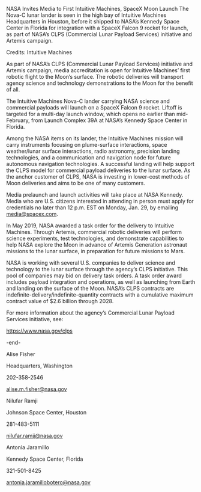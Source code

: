 NASA Invites Media to First Intuitive Machines, SpaceX Moon Launch 
 The Nova-C lunar lander is seen in the high bay of Intuitive Machines Headquarters in Houston, before it shipped to NASA’s Kennedy Space Center in Florida for integration with a SpaceX Falcon 9 rocket for launch, as part of NASA’s CLPS (Commercial Lunar Payload Services) initiative and Artemis campaign.

Credits: Intuitive Machines

As part of NASA’s CLPS (Commercial Lunar Payload Services) initiative and Artemis campaign, media accreditation is open for Intuitive Machines’ first robotic flight to the Moon’s surface. The robotic deliveries will transport agency science and technology demonstrations to the Moon for the benefit of all.

The Intuitive Machines Nova-C lander carrying NASA science and commercial payloads will launch on a SpaceX Falcon 9 rocket. Liftoff is targeted for a multi-day launch window, which opens no earlier than mid-February, from Launch Complex 39A at NASA’s Kennedy Space Center in Florida.

Among the NASA items on its lander, the Intuitive Machines mission will carry instruments focusing on plume-surface interactions, space weather/lunar surface interactions, radio astronomy, precision landing technologies, and a communication and navigation node for future autonomous navigation technologies. A successful landing will help support the CLPS model for commercial payload deliveries to the lunar surface. As the anchor customer of CLPS, NASA is investing in lower-cost methods of Moon deliveries and aims to be one of many customers.

Media prelaunch and launch activities will take place at NASA Kennedy. Media who are U.S. citizens interested in attending in person must apply for credentials no later than 12 p.m. EST on Monday, Jan. 29, by emailing media@spacex.com.

In May 2019, NASA awarded a task order for the delivery to Intuitive Machines. Through Artemis, commercial robotic deliveries will perform science experiments, test technologies, and demonstrate capabilities to help NASA explore the Moon in advance of Artemis Generation astronaut missions to the lunar surface, in preparation for future missions to Mars.

NASA is working with several U.S. companies to deliver science and technology to the lunar surface through the agency’s CLPS initiative. This pool of companies may bid on delivery task orders. A task order award includes payload integration and operations, as well as launching from Earth and landing on the surface of the Moon. NASA’s CLPS contracts are indefinite-delivery/indefinite-quantity contracts with a cumulative maximum contract value of $2.6 billion through 2028.

For more information about the agency’s Commercial Lunar Payload Services initiative, see:

https://www.nasa.gov/clps

-end-

Alise Fisher

Headquarters, Washington

202-358-2546

alise.m.fisher@nasa.gov

Nilufar Ramji

Johnson Space Center, Houston

281-483-5111

nilufar.ramji@nasa.gov

Antonia Jaramillo

Kennedy Space Center, Florida

321-501-8425

antonia.jaramillobotero@nasa.gov